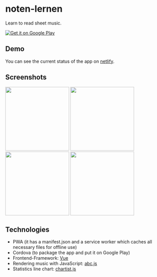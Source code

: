 # noten-lernen

Learn to read sheet music.

[![Get it on Google Play](https://play.google.com/intl/en_us/badges/images/badge_new.png)](https://play.google.com/store/apps/details?id=de.melvil.noten)

## Demo

You can see the current status of the app on [netlify](https://sad-heisenberg-b00008.netlify.com/).

## Screenshots

<p float="left">

<img src="https://raw.githubusercontent.com/MelvilQ/noten-lernen/master/screenshots/screenshot1.png" width="200">

<img src="https://raw.githubusercontent.com/MelvilQ/noten-lernen/master/screenshots/screenshot2.png" width="200">

<img src="https://raw.githubusercontent.com/MelvilQ/noten-lernen/master/screenshots/screenshot3.png" width="200">

<img src="https://raw.githubusercontent.com/MelvilQ/noten-lernen/master/screenshots/screenshot4.png" width="200">

</p>

## Technologies

- PWA (it has a manifest.json and a service worker which caches all necessary files for offline use)
- Cordova (to package the app and put it on Google Play)
- Frontend-Framework: [Vue](https://vuejs.org/)
- Rendering music with JavaScript: [abc.js](https://abcjs.net/)
- Statistics line chart: [chartist.js](https://gionkunz.github.io/chartist-js/)